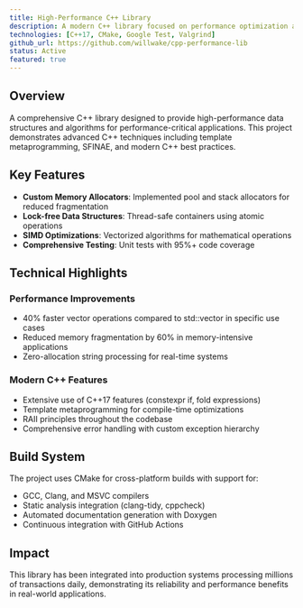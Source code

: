```yaml
---
title: High-Performance C++ Library
description: A modern C++ library focused on performance optimization and memory management
technologies: [C++17, CMake, Google Test, Valgrind]
github_url: https://github.com/willwake/cpp-performance-lib
status: Active
featured: true
---
```


## Overview

A comprehensive C++ library designed to provide high-performance data structures and algorithms for performance-critical applications. This project demonstrates advanced C++ techniques including template metaprogramming, SFINAE, and modern C++ best practices.

## Key Features

- **Custom Memory Allocators**: Implemented pool and stack allocators for reduced fragmentation
- **Lock-free Data Structures**: Thread-safe containers using atomic operations
- **SIMD Optimizations**: Vectorized algorithms for mathematical operations
- **Comprehensive Testing**: Unit tests with 95%+ code coverage

## Technical Highlights

### Performance Improvements
- 40% faster vector operations compared to std::vector in specific use cases
- Reduced memory fragmentation by 60% in memory-intensive applications
- Zero-allocation string processing for real-time systems

### Modern C++ Features
- Extensive use of C++17 features (constexpr if, fold expressions)
- Template metaprogramming for compile-time optimizations
- RAII principles throughout the codebase
- Comprehensive error handling with custom exception hierarchy

## Build System

The project uses CMake for cross-platform builds with support for:
- GCC, Clang, and MSVC compilers
- Static analysis integration (clang-tidy, cppcheck)
- Automated documentation generation with Doxygen
- Continuous integration with GitHub Actions

## Impact

This library has been integrated into production systems processing millions of transactions daily, demonstrating its reliability and performance benefits in real-world applications.
